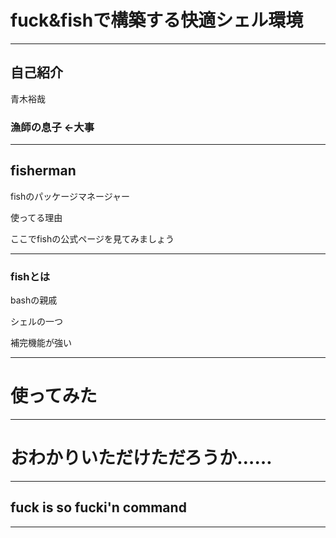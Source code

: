 # fuck&fishで構築する快適シェル環境

---

## 自己紹介

青木裕哉

### 漁師の息子 ←大事

---

## fisherman

fishのパッケージマネージャー

使ってる理由

ここでfishの公式ページを見てみましょう

---

### fishとは

bashの親戚

シェルの一つ

補完機能が強い

---

# 使ってみた

---

# おわかりいただけただろうか……

---

## fuck is so fucki'n command

---



